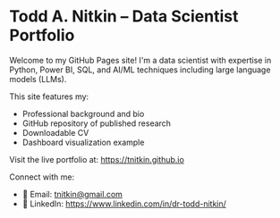 # Todd A. Nitkin – Data Scientist Portfolio

Welcome to my GitHub Pages site! I'm a data scientist with expertise in Python, Power BI, SQL, and AI/ML techniques including large language models (LLMs).

This site features my:
- Professional background and bio
- GitHub repository of published research
- Downloadable CV
- Dashboard visualization example

Visit the live portfolio at: https://tnitkin.github.io

Connect with me:
- 📧 Email: tnitkin@gmail.com
- 🔗 LinkedIn: https://www.linkedin.com/in/dr-todd-nitkin/
